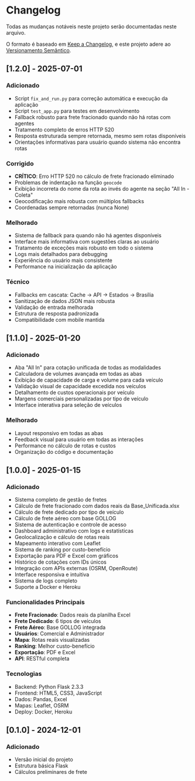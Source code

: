 # Changelog

Todas as mudanças notáveis neste projeto serão documentadas neste arquivo.

O formato é baseado em [Keep a Changelog](https://keepachangelog.com/pt-BR/1.0.0/),
e este projeto adere ao [Versionamento Semântico](https://semver.org/spec/v2.0.0.html).

## [1.2.0] - 2025-07-01

### Adicionado
- Script `fix_and_run.py` para correção automática e execução da aplicação
- Script `test_app.py` para testes em desenvolvimento
- Fallback robusto para frete fracionado quando não há rotas com agentes
- Tratamento completo de erros HTTP 520
- Resposta estruturada sempre retornada, mesmo sem rotas disponíveis
- Orientações informativas para usuário quando sistema não encontra rotas

### Corrigido
- **CRÍTICO**: Erro HTTP 520 no cálculo de frete fracionado eliminado
- Problemas de indentação na função `geocode`
- Exibição incorreta do nome da rota ao invés do agente na seção "All In - Coleta"
- Geocodificação mais robusta com múltiplos fallbacks
- Coordenadas sempre retornadas (nunca None)

### Melhorado
- Sistema de fallback para quando não há agentes disponíveis
- Interface mais informativa com sugestões claras ao usuário
- Tratamento de exceções mais robusto em todo o sistema
- Logs mais detalhados para debugging
- Experiência do usuário mais consistente
- Performance na inicialização da aplicação

### Técnico
- Fallbacks em cascata: Cache → API → Estados → Brasília
- Sanitização de dados JSON mais robusta
- Validação de entrada melhorada
- Estrutura de resposta padronizada
- Compatibilidade com mobile mantida

## [1.1.0] - 2025-01-20

### Adicionado
- Aba "All In" para cotação unificada de todas as modalidades
- Calculadora de volumes avançada em todas as abas
- Exibição de capacidade de carga e volume para cada veículo
- Validação visual de capacidade excedida nos veículos
- Detalhamento de custos operacionais por veículo
- Margens comerciais personalizadas por tipo de veículo
- Interface interativa para seleção de veículos

### Melhorado
- Layout responsivo em todas as abas
- Feedback visual para usuário em todas as interações
- Performance no cálculo de rotas e custos
- Organização do código e documentação

## [1.0.0] - 2025-01-15

### Adicionado
- Sistema completo de gestão de fretes
- Cálculo de frete fracionado com dados reais da Base_Unificada.xlsx
- Cálculo de frete dedicado por tipo de veículo
- Cálculo de frete aéreo com base GOLLOG
- Sistema de autenticação e controle de acesso
- Dashboard administrativo com logs e estatísticas
- Geolocalização e cálculo de rotas reais
- Mapeamento interativo com Leaflet
- Sistema de ranking por custo-benefício
- Exportação para PDF e Excel com gráficos
- Histórico de cotações com IDs únicos
- Integração com APIs externas (OSRM, OpenRoute)
- Interface responsiva e intuitiva
- Sistema de logs completo
- Suporte a Docker e Heroku

### Funcionalidades Principais
- **Frete Fracionado**: Dados reais da planilha Excel
- **Frete Dedicado**: 6 tipos de veículos
- **Frete Aéreo**: Base GOLLOG integrada
- **Usuários**: Comercial e Administrador
- **Mapa**: Rotas reais visualizadas
- **Ranking**: Melhor custo-benefício
- **Exportação**: PDF e Excel
- **API**: RESTful completa

### Tecnologias
- Backend: Python Flask 2.3.3
- Frontend: HTML5, CSS3, JavaScript
- Dados: Pandas, Excel
- Mapas: Leaflet, OSRM
- Deploy: Docker, Heroku

## [0.1.0] - 2024-12-01

### Adicionado
- Versão inicial do projeto
- Estrutura básica Flask
- Cálculos preliminares de frete 